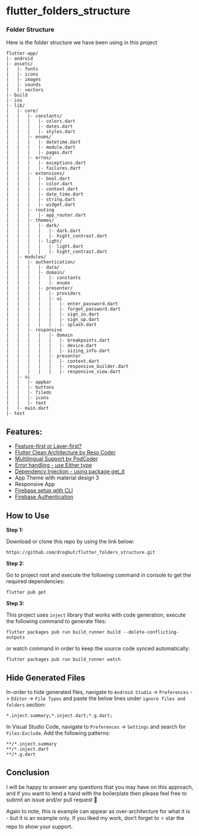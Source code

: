 # flutter_folders_structure

### Folder Structure
Here is the folder structure we have been using in this project

```
flutter-app/
|- android
|- assets/
|   |- fonts
|   |- icons
|   |- images
|   |- sounds
|   |- vectors
|- build
|- ios
|- lib/
|   |- core/
|   |   |- constants/
|   |   |   |- colors.dart
|   |   |   |- dates.dart
|   |   |   |- styles.dart
|   |   |- enums/
|   |   |   |- datetime.dart
|   |   |   |- module.dart
|   |   |   |- pages.dart
|   |   |- erros/
|   |   |   |- exceptions.dart
|   |   |   |- failures.dart
|   |   |- extensions/
|   |   |   |- bool.dart
|   |   |   |- color.dart
|   |   |   |- context.dart
|   |   |   |- date_time.dart
|   |   |   |- string.dart
|   |   |   |- widget.dart
|   |   |- routing
|   |   |   |- app_router.dart
|   |   |- themes/
|   |   |   |- dark/
|   |   |   |   |- dark.dart
|   |   |   |   |- hight_contrast.dart
|   |   |   |- light/
|   |   |   |   |- light.dart
|   |   |   |   |- hight_contrast.dart
|   |- modules/
|   |   |- authentication/
|   |   |   |- data/  
|   |   |   |- domain/
|   |   |   |   |- constants
|   |   |   |   |- enums
|   |   |   |- presenter/
|   |   |   |   |- providers
|   |   |   |   |- ui
|   |   |   |   |   |- enter_password.dart
|   |   |   |   |   |- forgot_password.dart
|   |   |   |   |   |- sign_in.dart
|   |   |   |   |   |- sign_up.dart
|   |   |   |   |   |- splash.dart
|   |   |- responsive
|   |   |   |   |- domain
|   |   |   |   |   |- breakpoints.dart
|   |   |   |   |   |- device.dart
|   |   |   |   |   |- sizing_info.dart
|   |   |   |   |- presenter
|   |   |   |   |   |- context.dart
|   |   |   |   |   |- responsive_builder.dart
|   |   |   |   |   |- responsive_view.dart
|   |- ui
|   |   |- appbar
|   |   |- buttons
|   |   |- fileds
|   |   |- icons
|   |   |- text
|   |- main.dart
|- test
```

## Features:

* [Feature-first or Layer-first?](https://codewithandrea.com/articles/flutter-project-structure/)
* [Flutter Clean Architecture by Reso Coder](https://resocoder.com/flutter-clean-architecture-tdd/)
* [Multilingual Support by PodCoder](https://www.youtube.com/watch?v=WrqH5fF2ZuY&list=PLtuW0sh7ZGJFrd4FYRk0PJf0qHF-q96MQ&index=4)
* [Error handling - use Either type](https://pub.dev/packages/dartz) 
* [Dependency Injection - using package get_it](https://pub.dev/packages/get_it)
* App Theme with material design 3
* Responsive App
* [Firebase setup with CLI](https://firebase.flutter.dev/docs/cli/)
* [Firebase Authentication](https://firebase.google.com/docs/auth)

## How to Use 

**Step 1:**

Download or clone this repo by using the link below:

```
https://github.com/drogbut/flutter_folders_structure.git
```

**Step 2:**

Go to project root and execute the following command in console to get the required dependencies: 

```
flutter pub get 
```

**Step 3:**

This project uses `inject` library that works with code generation, execute the following command to generate files:

```
flutter packages pub run build_runner build --delete-conflicting-outputs
```

or watch command in order to keep the source code synced automatically:

```
flutter packages pub run build_runner watch
```

## Hide Generated Files

In-order to hide generated files, navigate to `Android Studio` -> `Preferences` -> `Editor` -> `File Types` and paste the below lines under `ignore files and folders` section:

```
*.inject.summary;*.inject.dart;*.g.dart;
```

In Visual Studio Code, navigate to `Preferences` -> `Settings` and search for `Files:Exclude`. Add the following patterns:
```
**/*.inject.summary
**/*.inject.dart
**/*.g.dart
```



## Conclusion

I will be happy to answer any questions that you may have on this approach, and if you want to lend a hand with the boilerplate then please feel free to submit an issue and/or pull request 🙂

Again to note, this is example can appear as over-architecture for what it is - but it is an example only. If you liked my work, don’t forget to ⭐ star the repo to show your support.
